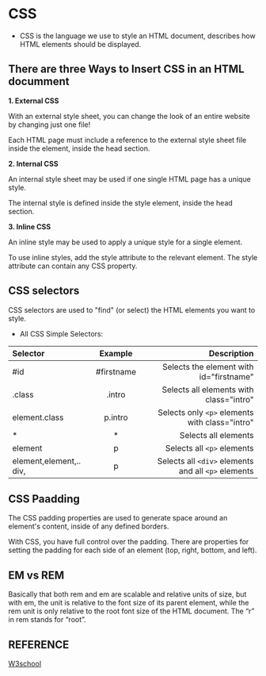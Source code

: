 # CSS

+ CSS is the language we use to style an HTML document, describes how HTML elements should be displayed.

## There are three Ways to Insert CSS in an HTML documment

**1. External CSS**

 With an external style sheet, you can change the look of an entire website by changing just one file!

Each HTML page must include a reference to the external style sheet file inside the <link> element, inside the head section.

**2. Internal CSS**

An internal style sheet may be used if one single HTML page has a unique style.

The internal style is defined inside the style element, inside the head section.

**3. Inline CSS**

An inline style may be used to apply a unique style for a single element.

To use inline styles, add the style attribute to the relevant element. The style attribute can contain any CSS property.

## CSS selectors

CSS selectors are used to "find" (or select) the HTML elements you want to style.

+ All CSS Simple Selectors:

| Selector | Example | Description |
| :---        |    :----:   |      ---: |
| #id | #firstname | Selects the element with id="firstname" |
| .class | .intro | Selects all elements with class="intro" |
| element.class	| p.intro | Selects only ```<p>``` elements with class="intro" |
| * | * | Selects all elements |
| element	| p | Selects all ```<p>``` elements |
| element,element,..	div, | p | Selects all ```<div>``` elements and all ```<p>``` elements |

## CSS Paadding

The CSS padding properties are used to generate space around an element's content, inside of any defined borders.

With CSS, you have full control over the padding. There are properties for setting the padding for each side of an element (top, right, bottom, and left).

## EM vs REM

Basically that both rem and em are scalable and relative units of size, but with em, the unit is relative to the font size of its parent element, while the rem unit is only relative to the root font size of the HTML document. The “r” in rem stands for “root”. 

## REFERENCE

[W3school](https://www.w3schools.com/css/)

